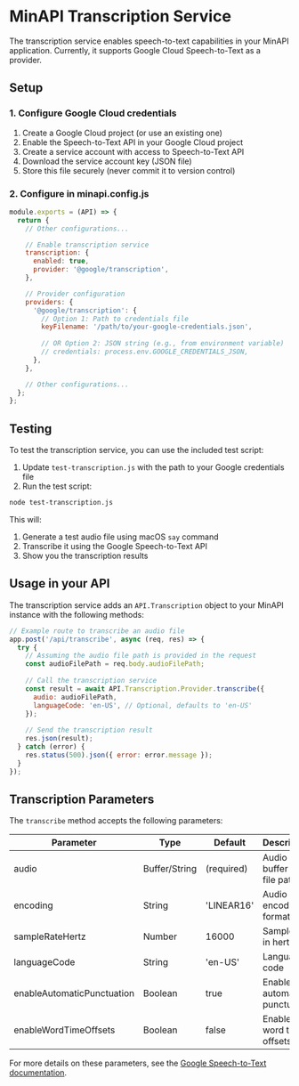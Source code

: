 # MinAPI Transcription Service

The transcription service enables speech-to-text capabilities in your MinAPI application. Currently, it supports Google Cloud Speech-to-Text as a provider.

## Setup

### 1. Configure Google Cloud credentials

1. Create a Google Cloud project (or use an existing one)
2. Enable the Speech-to-Text API in your Google Cloud project
3. Create a service account with access to Speech-to-Text API
4. Download the service account key (JSON file)
5. Store this file securely (never commit it to version control)

### 2. Configure in minapi.config.js

```javascript
module.exports = (API) => {
  return {
    // Other configurations...

    // Enable transcription service
    transcription: {
      enabled: true,
      provider: '@google/transcription',
    },

    // Provider configuration
    providers: {
      '@google/transcription': {
        // Option 1: Path to credentials file
        keyFilename: '/path/to/your-google-credentials.json',
        
        // OR Option 2: JSON string (e.g., from environment variable)
        // credentials: process.env.GOOGLE_CREDENTIALS_JSON,
      },
    },

    // Other configurations...
  };
};
```

## Testing

To test the transcription service, you can use the included test script:

1. Update `test-transcription.js` with the path to your Google credentials file
2. Run the test script:

```bash
node test-transcription.js
```

This will:
1. Generate a test audio file using macOS `say` command
2. Transcribe it using the Google Speech-to-Text API
3. Show you the transcription results

## Usage in your API

The transcription service adds an `API.Transcription` object to your MinAPI instance with the following methods:

```javascript
// Example route to transcribe an audio file
app.post('/api/transcribe', async (req, res) => {
  try {
    // Assuming the audio file path is provided in the request
    const audioFilePath = req.body.audioFilePath;
    
    // Call the transcription service
    const result = await API.Transcription.Provider.transcribe({
      audio: audioFilePath,
      languageCode: 'en-US', // Optional, defaults to 'en-US'
    });
    
    // Send the transcription result
    res.json(result);
  } catch (error) {
    res.status(500).json({ error: error.message });
  }
});
```

## Transcription Parameters

The `transcribe` method accepts the following parameters:

| Parameter | Type | Default | Description |
|-----------|------|---------|-------------|
| audio | Buffer/String | (required) | Audio buffer or file path |
| encoding | String | 'LINEAR16' | Audio encoding format |
| sampleRateHertz | Number | 16000 | Sample rate in hertz |
| languageCode | String | 'en-US' | Language code |
| enableAutomaticPunctuation | Boolean | true | Enable automatic punctuation |
| enableWordTimeOffsets | Boolean | false | Enable word time offsets |

For more details on these parameters, see the [Google Speech-to-Text documentation](https://cloud.google.com/speech-to-text/docs/reference/rest/v1/RecognitionConfig). 